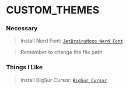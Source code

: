 # CUSTOM_THEMES

### Necessary
> Install Nerd Font: [`JetBrainsMono Nerd Font`](https://github.com/ryanoasis/nerd-fonts/releases/download/v3.2.1/JetBrainsMono.zip)

> Remember to change the file path

### Things I Like
> Install BigSur Cursor: [`BigSur Cursor`](https://drive.google.com/file/d/1jtKxIwZqpn3Jcq1RTOWetOjnN-QJcJMd/view?usp=sharing)
